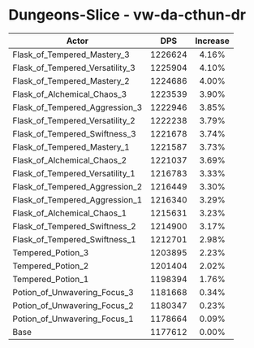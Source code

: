 # Dungeons-Slice - vw-da-cthun-dr
| Actor | DPS | Increase |
|---|:---:|:---:|
|Flask_of_Tempered_Mastery_3|1226624|4.16%|
|Flask_of_Tempered_Versatility_3|1225904|4.10%|
|Flask_of_Tempered_Mastery_2|1224686|4.00%|
|Flask_of_Alchemical_Chaos_3|1223539|3.90%|
|Flask_of_Tempered_Aggression_3|1222946|3.85%|
|Flask_of_Tempered_Versatility_2|1222238|3.79%|
|Flask_of_Tempered_Swiftness_3|1221678|3.74%|
|Flask_of_Tempered_Mastery_1|1221587|3.73%|
|Flask_of_Alchemical_Chaos_2|1221037|3.69%|
|Flask_of_Tempered_Versatility_1|1216783|3.33%|
|Flask_of_Tempered_Aggression_2|1216449|3.30%|
|Flask_of_Tempered_Aggression_1|1216340|3.29%|
|Flask_of_Alchemical_Chaos_1|1215631|3.23%|
|Flask_of_Tempered_Swiftness_2|1214900|3.17%|
|Flask_of_Tempered_Swiftness_1|1212701|2.98%|
|Tempered_Potion_3|1203895|2.23%|
|Tempered_Potion_2|1201404|2.02%|
|Tempered_Potion_1|1198394|1.76%|
|Potion_of_Unwavering_Focus_3|1181668|0.34%|
|Potion_of_Unwavering_Focus_2|1180347|0.23%|
|Potion_of_Unwavering_Focus_1|1178664|0.09%|
|Base|1177612|0.00%|
